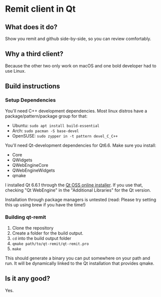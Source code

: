 # Remit client in Qt

## What does it do?

Show you remit and github side-by-side, so you can review comfortably.

## Why a third client?

Because the other two only work on macOS and one bold developer had to use Linux.

## Build instructions

### Setup Dependencies
You'll need C++ development dependencies. Most linux distros have a package/pattern/package group for that:
- Ubuntu: `sudo apt install build-essential`
- Arch: `sudo pacman -S base-devel`
- OpenSUSE: `sudo zypper in -t pattern devel_C_C++`

You'll need Qt-development dependencies for Qt6.6. Make sure you install:

- Core
- QWidgets
- QWebEngineCore
- QWebEngineWidgets
- qmake

I installed Qt 6.6.1 through the [Qt OSS online installer](https://www.qt.io/download-qt-installer-oss). If you use that, checking "Qt WebEngine" in the "Additional Libraries" for the Qt version.

Installation through package managers is untested (read: Please try setting this up using brew if you have the time!)

### Building qt-remit

1. Clone the repository
1. Create a folder for the build output.
1. `cd` into the build output folder
1. `qmake path/to/qt-remit/qt-remit.pro`
1. `make`

This should generate a binary you can put somewhere on your path and run. It will be dynamically linked to the Qt installation that provides qmake.

## Is it any good?

Yes.
